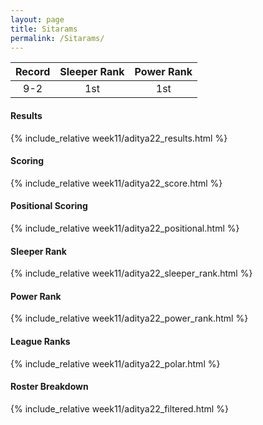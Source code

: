 ```yaml
---
layout: page
title: Sitarams
permalink: /Sitarams/
---
```


Record | Sleeper Rank | Power Rank               
:--: | :--: | :--:
9-2 | 1st | 1st   

#### Results
{% include_relative week11/aditya22_results.html %}

#### Scoring
{% include_relative week11/aditya22_score.html %}

#### Positional Scoring
{% include_relative week11/aditya22_positional.html %}

#### Sleeper Rank
{% include_relative week11/aditya22_sleeper_rank.html %}

#### Power Rank
{% include_relative week11/aditya22_power_rank.html %}

#### League Ranks
{% include_relative week11/aditya22_polar.html %}

#### Roster Breakdown
{% include_relative week11/aditya22_filtered.html %}

